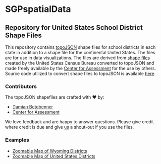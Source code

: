 SGPspatialData
==============

Repository for United States School District Shape Files
-------------------------------------------------------------
This repository contains [topoJSON](https://github.com/topojson/topojson) shape files for school districts in each state in addition to a shape
file for the continental United States. The files are for use in data visualizations. The files are derived from
[shape files](https://nces.ed.gov/programs/edge/Geographic/DistrictBoundaries) created by the United States Census Bureau converted to topoJSON and made freely
available by the [Center for Assessment](https://github.com/CenterForAssessment) for the use by others. Source code utilized to convert shape files to topoJSON is available [here](https://github.com/CenterForAssessment/SGPspatialData/blob/master/Shape_Files/topoJSON_Creation.R).

### Contributors

The topoJSON shapefiles are crafted with :heart: by:

* [Damian Betebenner](https://github.com/dbetebenner)
* [Center for Assessment](https://github.com/CenterForAssessment)


We love feedback and are happy to answer questions. Please give credit where credit is due and give [us](https://github.com/CenterforAssessment) a shout-out if you use the files.

### Examples

* [Zoomable Map of Wyoming Districts](http://bl.ocks.org/dbetebenner/dc95803c61970d4282e620b83ff2964a)
* [Zoomable Map of United States Districts](http://bl.ocks.org/dbetebenner/36bdacea6be36c227dd45d7a6912ed02)
